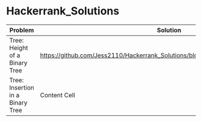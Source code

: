 # Hackerrank_Solutions

| Problem | Solution |
| ------------- | ------------- |
| Tree: Height of a Binary Tree  | https://github.com/Jess2110/Hackerrank_Solutions/blob/master/Height_of_the_binary_tree  |
| Tree: Insertion in a Binary Tree  | Content Cell  |
